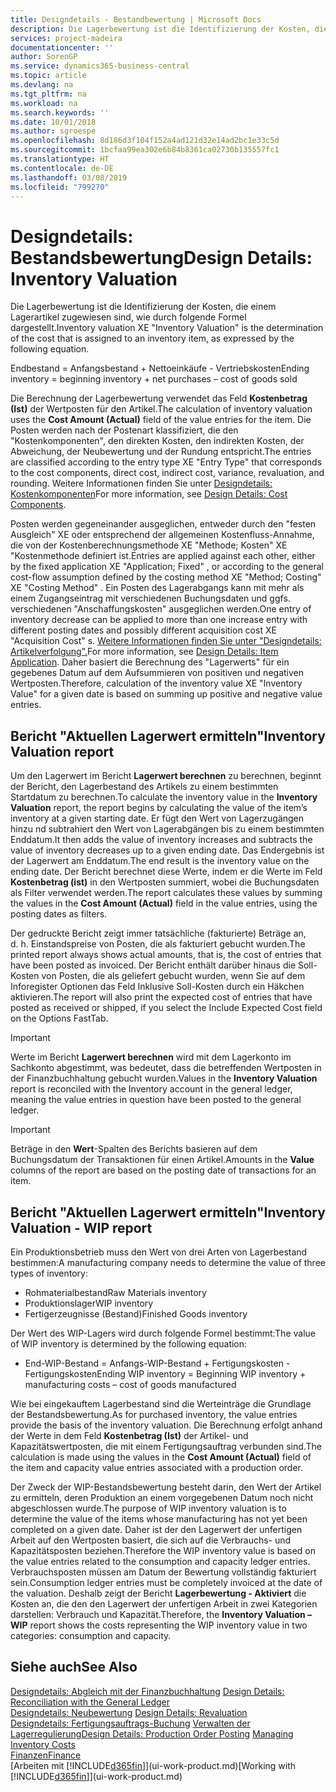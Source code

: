 ```yaml
---
title: Designdetails - Bestandbewertung | Microsoft Docs
description: Die Lagerbewertung ist die Identifizierung der Kosten, die einem Lagerartikel zugewiesen sind, wie durch folgende Formel dargestellt.
services: project-madeira
documentationcenter: ''
author: SorenGP
ms.service: dynamics365-business-central
ms.topic: article
ms.devlang: na
ms.tgt_pltfrm: na
ms.workload: na
ms.search.keywords: ''
ms.date: 10/01/2018
ms.author: sgroespe
ms.openlocfilehash: 8d186d3f104f152a4ad121d32e14ad2bc1e33c5d
ms.sourcegitcommit: 1bcfaa99ea302e6b84b8361ca02730b135557fc1
ms.translationtype: HT
ms.contentlocale: de-DE
ms.lasthandoff: 03/08/2019
ms.locfileid: "799270"
---
```

# <a name="design-details-inventory-valuation"></a><span data-ttu-id="47569-103">Designdetails: Bestandsbewertung</span><span class="sxs-lookup"><span data-stu-id="47569-103">Design Details: Inventory Valuation</span></span>
<span data-ttu-id="47569-104">Die Lagerbewertung ist die Identifizierung der Kosten, die einem Lagerartikel zugewiesen sind, wie durch folgende Formel dargestellt.</span><span class="sxs-lookup"><span data-stu-id="47569-104">Inventory valuation XE "Inventory Valuation"  is the determination of the cost that is assigned to an inventory item, as expressed by the following equation.</span></span>  

<span data-ttu-id="47569-105">Endbestand = Anfangsbestand + Nettoeinkäufe - Vertriebskosten</span><span class="sxs-lookup"><span data-stu-id="47569-105">Ending inventory = beginning inventory + net purchases – cost of goods sold</span></span>  

<span data-ttu-id="47569-106">Die Berechnung der Lagerbewertung verwendet das Feld **Kostenbetrag (Ist)** der Wertposten für den Artikel.</span><span class="sxs-lookup"><span data-stu-id="47569-106">The calculation of inventory valuation uses the **Cost Amount (Actual)** field of the value entries for the item.</span></span> <span data-ttu-id="47569-107">Die Posten werden nach der Postenart klassifiziert, die den "Kostenkomponenten", den direkten Kosten, den indirekten Kosten, der Abweichung, der Neubewertung und der Rundung entspricht.</span><span class="sxs-lookup"><span data-stu-id="47569-107">The entries are classified according to the entry type XE "Entry Type"  that corresponds to the cost components, direct cost, indirect cost, variance, revaluation, and rounding.</span></span> <span data-ttu-id="47569-108">Weitere Informationen finden Sie unter [Designdetails: Kostenkomponenten](design-details-cost-components.md)</span><span class="sxs-lookup"><span data-stu-id="47569-108">For more information, see [Design Details: Cost Components](design-details-cost-components.md).</span></span>  

<span data-ttu-id="47569-109">Posten werden gegeneinander ausgeglichen, entweder durch den "festen Ausgleich" XE oder entsprechend der allgemeinen Kostenfluss-Annahme, die von der Kostenberechnungsmethode XE "Methode; Kosten" XE "Kostenmethode definiert ist.</span><span class="sxs-lookup"><span data-stu-id="47569-109">Entries are applied against each other, either by the fixed application XE "Application; Fixed" , or according to the general cost-flow assumption defined by the costing method XE "Method; Costing"  XE "Costing Method" .</span></span> <span data-ttu-id="47569-110">Ein Posten des Lagerabgangs kann mit mehr als einem Zugangseintrag mit verschiedenen Buchungsdaten und ggfs. verschiedenen "Anschaffungskosten" ausgeglichen werden.</span><span class="sxs-lookup"><span data-stu-id="47569-110">One entry of inventory decrease can be applied to more than one increase entry with different posting dates and possibly different acquisition cost XE "Acquisition Cost" s.</span></span> <span data-ttu-id="47569-111">[Weitere Informationen finden Sie unter "Designdetails: Artikelverfolgung".](design-details-item-application.md)</span><span class="sxs-lookup"><span data-stu-id="47569-111">For more information, see [Design Details: Item Application](design-details-item-application.md).</span></span> <span data-ttu-id="47569-112">Daher basiert die Berechnung des "Lagerwerts" für ein gegebenes Datum auf dem Aufsummieren von positiven und negativen Wertposten.</span><span class="sxs-lookup"><span data-stu-id="47569-112">Therefore, calculation of the inventory value XE "Inventory Value"  for a given date is based on summing up positive and negative value entries.</span></span>  

## <a name="inventory-valuation-report"></a><span data-ttu-id="47569-113">Bericht "Aktuellen Lagerwert ermitteln"</span><span class="sxs-lookup"><span data-stu-id="47569-113">Inventory Valuation report</span></span>  
<span data-ttu-id="47569-114">Um den Lagerwert im Bericht **Lagerwert berechnen** zu berechnen, beginnt der Bericht, den Lagerbestand des Artikels zu einem bestimmten Startdatum zu berechnen.</span><span class="sxs-lookup"><span data-stu-id="47569-114">To calculate the inventory value in the **Inventory Valuation** report, the report begins by calculating the value of the item’s inventory at a given starting date.</span></span> <span data-ttu-id="47569-115">Er fügt den Wert von Lagerzugängen hinzu nd subtrahiert den Wert von Lagerabgängen bis zu einem bestimmten Enddatum.</span><span class="sxs-lookup"><span data-stu-id="47569-115">It then adds the value of inventory increases and subtracts the value of inventory decreases up to a given ending date.</span></span> <span data-ttu-id="47569-116">Das Endergebnis ist der Lagerwert am Enddatum.</span><span class="sxs-lookup"><span data-stu-id="47569-116">The end result is the inventory value on the ending date.</span></span> <span data-ttu-id="47569-117">Der Bericht berechnet diese Werte, indem er die Werte im Feld **Kostenbetrag (ist)** in den Wertposten summiert, wobei die Buchungsdaten als Filter verwendet werden.</span><span class="sxs-lookup"><span data-stu-id="47569-117">The report calculates these values by summing the values in the **Cost Amount (Actual)** field in the value entries, using the posting dates as filters.</span></span>  

<span data-ttu-id="47569-118">Der gedruckte Bericht zeigt immer tatsächliche (fakturierte) Beträge an, d. h. Einstandspreise von Posten, die als fakturiert gebucht wurden.</span><span class="sxs-lookup"><span data-stu-id="47569-118">The printed report always shows actual amounts, that is, the cost of entries that have been posted as invoiced.</span></span> <span data-ttu-id="47569-119">Der Bericht enthält darüber hinaus die Soll-Kosten von Posten, die als geliefert gebucht wurden, wenn Sie auf dem Inforegister Optionen das Feld Inklusive Soll-Kosten durch ein Häkchen aktivieren.</span><span class="sxs-lookup"><span data-stu-id="47569-119">The report will also print the expected cost of entries that have posted as received or shipped, if you select the Include Expected Cost field on the Options FastTab.</span></span>  

> [!IMPORTANT]  
>  <span data-ttu-id="47569-120">Werte im Bericht **Lagerwert berechnen** wird mit dem Lagerkonto im Sachkonto abgestimmt, was bedeutet, dass die betreffenden Wertposten in der Finanzbuchhaltung gebucht wurden.</span><span class="sxs-lookup"><span data-stu-id="47569-120">Values in the **Inventory Valuation** report is reconciled with the Inventory account in the general ledger, meaning the value entries in question have been posted to the general ledger.</span></span>  

> [!IMPORTANT]  
>  <span data-ttu-id="47569-121">Beträge in den **Wert**-Spalten des Berichts basieren auf dem Buchungsdatum der Transaktionen für einen Artikel.</span><span class="sxs-lookup"><span data-stu-id="47569-121">Amounts in the **Value** columns of the report are based on the posting date of transactions for an item.</span></span>  

## <a name="inventory-valuation---wip-report"></a><span data-ttu-id="47569-122">Bericht "Aktuellen Lagerwert ermitteln"</span><span class="sxs-lookup"><span data-stu-id="47569-122">Inventory Valuation - WIP report</span></span>  
<span data-ttu-id="47569-123">Ein Produktionsbetrieb muss den Wert von drei Arten von Lagerbestand bestimmen:</span><span class="sxs-lookup"><span data-stu-id="47569-123">A manufacturing company needs to determine the value of three types of inventory:</span></span>  

* <span data-ttu-id="47569-124">Rohmaterialbestand</span><span class="sxs-lookup"><span data-stu-id="47569-124">Raw Materials inventory</span></span>  
* <span data-ttu-id="47569-125">Produktionslager</span><span class="sxs-lookup"><span data-stu-id="47569-125">WIP inventory</span></span>  
* <span data-ttu-id="47569-126">Fertigerzeugnisse (Bestand)</span><span class="sxs-lookup"><span data-stu-id="47569-126">Finished Goods inventory</span></span>  

<span data-ttu-id="47569-127">Der Wert des WIP-Lagers wird durch folgende Formel bestimmt:</span><span class="sxs-lookup"><span data-stu-id="47569-127">The value of WIP inventory is determined by the following equation:</span></span>  

* <span data-ttu-id="47569-128">End-WIP-Bestand = Anfangs-WIP-Bestand + Fertigungskosten - Fertigungskosten</span><span class="sxs-lookup"><span data-stu-id="47569-128">Ending WIP inventory = Beginning WIP inventory + manufacturing costs – cost of goods manufactured</span></span>  

<span data-ttu-id="47569-129">Wie bei eingekauftem Lagerbestand sind die Werteinträge die Grundlage der Bestandsbewertung.</span><span class="sxs-lookup"><span data-stu-id="47569-129">As for purchased inventory, the value entries provide the basis of the inventory valuation.</span></span> <span data-ttu-id="47569-130">Die Berechnung erfolgt anhand der Werte in dem Feld **Kostenbetrag (Ist)** der Artikel- und Kapazitätswertposten, die mit einem Fertigungsauftrag verbunden sind.</span><span class="sxs-lookup"><span data-stu-id="47569-130">The calculation is made using the values in the **Cost Amount (Actual)** field of the item and capacity value entries associated with a production order.</span></span>  

<span data-ttu-id="47569-131">Der Zweck der WIP-Bestandsbewertung besteht darin, den Wert der Artikel zu ermitteln, deren Produktion an einem vorgegebenen Datum noch nicht abgeschlossen wurde.</span><span class="sxs-lookup"><span data-stu-id="47569-131">The purpose of WIP inventory valuation is to determine the value of the items whose manufacturing has not yet been completed on a given date.</span></span> <span data-ttu-id="47569-132">Daher ist der den Lagerwert der unfertigen Arbeit auf den Wertposten basiert, die sich auf die Verbrauchs- und Kapazitätsposten beziehen.</span><span class="sxs-lookup"><span data-stu-id="47569-132">Therefore the WIP inventory value is based on the value entries related to the consumption and capacity ledger entries.</span></span> <span data-ttu-id="47569-133">Verbrauchsposten müssen am Datum der Bewertung vollständig fakturiert sein.</span><span class="sxs-lookup"><span data-stu-id="47569-133">Consumption ledger entries must be completely invoiced at the date of the valuation.</span></span> <span data-ttu-id="47569-134">Deshalb zeigt der Bericht **Lagerbewertung - Aktiviert** die Kosten an, die den den Lagerwert der unfertigen Arbeit in zwei Kategorien darstellen: Verbrauch und Kapazität.</span><span class="sxs-lookup"><span data-stu-id="47569-134">Therefore, the **Inventory Valuation – WIP** report shows the costs representing the WIP inventory value in two categories: consumption and capacity.</span></span>  

## <a name="see-also"></a><span data-ttu-id="47569-135">Siehe auch</span><span class="sxs-lookup"><span data-stu-id="47569-135">See Also</span></span>  
<span data-ttu-id="47569-136">[Designdetails: Abgleich mit der Finanzbuchhaltung](design-details-reconciliation-with-the-general-ledger.md) </span><span class="sxs-lookup"><span data-stu-id="47569-136">[Design Details: Reconciliation with the General Ledger](design-details-reconciliation-with-the-general-ledger.md) </span></span>  
<span data-ttu-id="47569-137">[Designdetails: Neubewertung](design-details-revaluation.md) </span><span class="sxs-lookup"><span data-stu-id="47569-137">[Design Details: Revaluation](design-details-revaluation.md) </span></span>  
<span data-ttu-id="47569-138">[Designdetails: Fertigungsauftrags-Buchung](design-details-production-order-posting.md)
[Verwalten der Lagerregulierung](finance-manage-inventory-costs.md)</span><span class="sxs-lookup"><span data-stu-id="47569-138">[Design Details: Production Order Posting](design-details-production-order-posting.md)
[Managing Inventory Costs](finance-manage-inventory-costs.md)</span></span>  
[<span data-ttu-id="47569-139">Finanzen</span><span class="sxs-lookup"><span data-stu-id="47569-139">Finance</span></span>](finance.md)  
<span data-ttu-id="47569-140">[Arbeiten mit [!INCLUDE[d365fin](includes/d365fin_md.md)]](ui-work-product.md)</span><span class="sxs-lookup"><span data-stu-id="47569-140">[Working with [!INCLUDE[d365fin](includes/d365fin_md.md)]](ui-work-product.md)</span></span>
